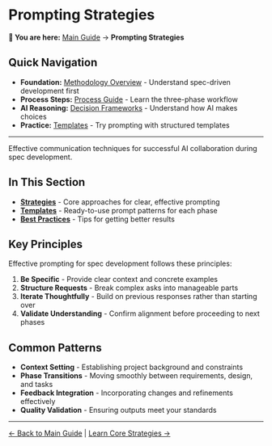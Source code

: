 # Prompting Strategies

<!-- Navigation Metadata -->
<!-- Section: Prompting | Level: Overview | Prerequisites: methodology/README.md -->
<!-- Related: process/README.md, ai-reasoning/decision-frameworks.md, templates/README.md -->

**📍 You are here:** [Main Guide](../../README.md) → **Prompting Strategies**

## Quick Navigation
- **Foundation:** [Methodology Overview](../methodology/README.md) - Understand spec-driven development first
- **Process Steps:** [Process Guide](../process/README.md) - Learn the three-phase workflow
- **AI Reasoning:** [Decision Frameworks](../ai-reasoning/decision-frameworks.md) - Understand how AI makes choices
- **Practice:** [Templates](../templates/README.md) - Try prompting with structured templates

---

Effective communication techniques for successful AI collaboration during spec development.

## In This Section

- **[Strategies](strategies.md)** - Core approaches for clear, effective prompting
- **[Templates](templates.md)** - Ready-to-use prompt patterns for each phase
- **[Best Practices](best-practices.md)** - Tips for getting better results

## Key Principles

Effective prompting for spec development follows these principles:

1. **Be Specific** - Provide clear context and concrete examples
2. **Structure Requests** - Break complex asks into manageable parts
3. **Iterate Thoughtfully** - Build on previous responses rather than starting over
4. **Validate Understanding** - Confirm alignment before proceeding to next phases

## Common Patterns

- **Context Setting** - Establishing project background and constraints
- **Phase Transitions** - Moving smoothly between requirements, design, and tasks
- **Feedback Integration** - Incorporating changes and refinements effectively
- **Quality Validation** - Ensuring outputs meet your standards

---

[← Back to Main Guide](../../README.md) | [Learn Core Strategies →](strategies.md)